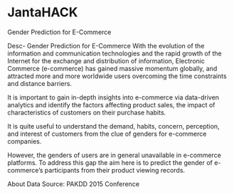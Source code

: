 # JantaHACK
Gender Prediction for E-Commerce

Desc-
Gender Prediction for E-Commerce With the evolution of the information and communication technologies and the rapid growth of the Internet for the exchange and distribution of information, Electronic Commerce (e-commerce) has gained massive momentum globally, and attracted more and more worldwide users overcoming the time constraints and distance barriers.

It is important to gain in-depth insights into e-commerce via data-driven analytics and identify the factors affecting product sales, the impact of characteristics of customers on their purchase habits.

It is quite useful to understand the demand, habits, concern, perception, and interest of customers from the clue of genders for e-commerce companies.

However, the genders of users are in general unavailable in e-commerce platforms. To address this gap the aim here is to predict the gender of e-commerce’s participants from their product viewing records.

About Data Source: PAKDD 2015 Conference

